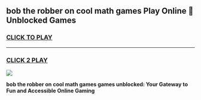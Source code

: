 
## bob the robber on cool math games Play Online 👋 Unblocked Games
<h3>
<a href="https://news.freeplayer.one?title=bob_the_robber_on_cool_math_games&ref=17CMG">CLICK TO PLAY</a></h3>
<hr>

<h3>
<a href="https://news.freeplayer.one?title=bob_the_robber_on_cool_math_games&ref=17CMG">CLICK 2 PLAY</a>
  
</h3>

<a href="https://news.freeplayer.one?title=bob_the_robber_on_cool_math_games&ref=17CMG/"><img src="https://clearcache.store/games.png"></a>


**bob the robber on cool math games games unblocked: Your Gateway to Fun and Accessible Online Gaming**
